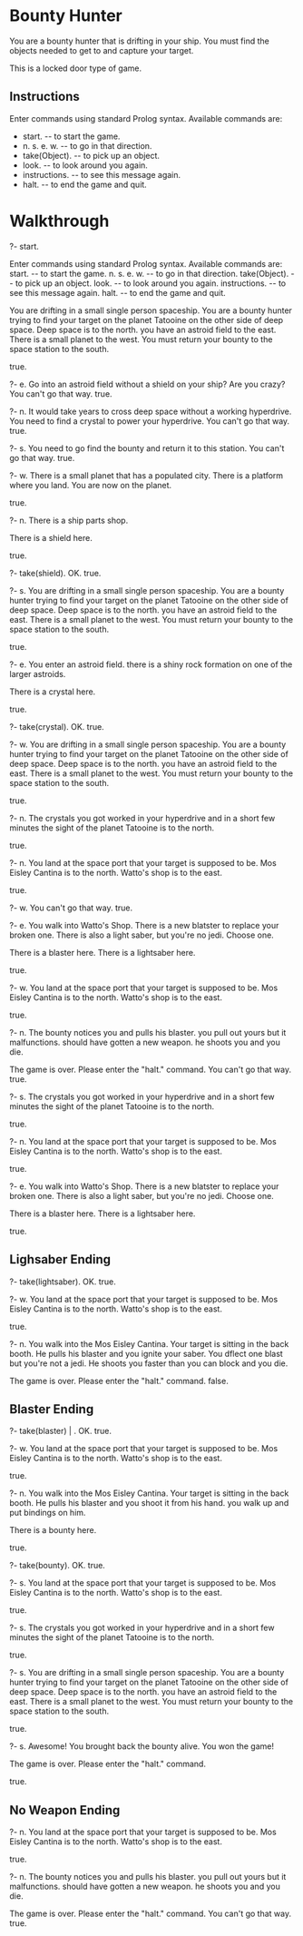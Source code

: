 # Bounty Hunter


You are a bounty hunter that is drifting in your ship. You must find the objects
needed to get to and capture your target.

This is a locked door type of game.


## Instructions
Enter commands using standard Prolog syntax.
Available commands are:
* start.             -- to start the game.
* n.  s.  e.  w.     -- to go in that direction.
* take(Object).      -- to pick up an object.
* look.              -- to look around you again.
* instructions.      -- to see this message again.
* halt.              -- to end the game and quit.


# Walkthrough
?- start.

Enter commands using standard Prolog syntax.
Available commands are:
start.             -- to start the game.
n.  s.  e.  w.     -- to go in that direction.
take(Object).      -- to pick up an object.
look.              -- to look around you again.
instructions.      -- to see this message again.
halt.              -- to end the game and quit.

You are drifting in a small single
person spaceship.  You are a bounty hunter trying
to find your target on the planet Tatooine on the other side of deep space.
Deep space is to the north. you have an astroid field to the east.
There is a small planet to the west. You must return your bounty to the
space station to the south.


true.

?- e.
Go into an astroid field without a shield on your ship?  Are you crazy?
You can't go that way.
true.

?- n.
It would take years to cross deep space without a working hyperdrive.
You need to find a crystal to power your hyperdrive.
You can't go that way.
true.

?- s.
You need to go find the bounty and return it to this station.
You can't go that way.
true.

?- w.
There is a small planet that has a populated city.
There is a platform where you land. You are now on the planet.


true.

?- n.
There is a ship parts shop.

There is a shield here.

true.

?- take(shield).
OK.
true.

?- s.
You are drifting in a small single
person spaceship.  You are a bounty hunter trying
to find your target on the planet Tatooine on the other side of deep space.
Deep space is to the north. you have an astroid field to the east.
There is a small planet to the west. You must return your bounty to the
space station to the south.


true.

?- e.
You enter an astroid field. there is a shiny rock
formation on one of the larger astroids.

There is a crystal here.

true.

?- take(crystal).
OK.
true.

?- w.
You are drifting in a small single
person spaceship.  You are a bounty hunter trying
to find your target on the planet Tatooine on the other side of deep space.
Deep space is to the north. you have an astroid field to the east.
There is a small planet to the west. You must return your bounty to the
space station to the south.


true.

?- n.
The crystals you got worked in your hyperdrive and in a short few minutes the sight of the planet Tatooine is to the north.


true.

?- n.
You land at the space port that your target is supposed to be.
Mos Eisley Cantina is to the north. Watto's shop is to the east.


true.

?- w.
You can't go that way.
true.

?- e.
You walk into Watto's Shop.
There is a new blatster to replace your broken one.
There is also a light saber, but you're no jedi.
Choose one.

There is a blaster here.
There is a lightsaber here.

true.

?- w.
You land at the space port that your target is supposed to be.
Mos Eisley Cantina is to the north. Watto's shop is to the east.


true.

?- n.
The bounty notices you and pulls his blaster.
you pull out yours but it malfunctions.
should have gotten a new weapon. he shoots you and you die.

The game is over. Please enter the "halt." command.
You can't go that way.
true.

?- s.
The crystals you got worked in your hyperdrive and in a short few minutes the sight of the planet Tatooine is to the north.


true.

?- n.
You land at the space port that your target is supposed to be.
Mos Eisley Cantina is to the north. Watto's shop is to the east.


true.

?- e.
You walk into Watto's Shop.
There is a new blatster to replace your broken one.
There is also a light saber, but you're no jedi.
Choose one.

There is a blaster here.
There is a lightsaber here.

true.

## Lighsaber Ending

?- take(lightsaber).
OK.
true.

?- w.
You land at the space port that your target is supposed to be.
Mos Eisley Cantina is to the north. Watto's shop is to the east.


true.

?- n.
You walk into the Mos Eisley Cantina.
Your target is sitting in the back booth.
He pulls his blaster and you ignite your saber.
You dflect one blast but you're not a jedi.
He shoots you faster than you can block and you die.

The game is over. Please enter the "halt." command.
false.

## Blaster Ending

?- take(blaster)
|    .
OK.
true.

?- w.
You land at the space port that your target is supposed to be.
Mos Eisley Cantina is to the north. Watto's shop is to the east.


true.

?- n.
You walk into the Mos Eisley Cantina.
Your target is sitting in the back booth.
He pulls his blaster and you shoot it from his hand.
you walk up and put bindings on him.

There is a bounty here.

true.

?- take(bounty).
OK.
true.

?- s.
You land at the space port that your target is supposed to be.
Mos Eisley Cantina is to the north. Watto's shop is to the east.


true.

?- s.
The crystals you got worked in your hyperdrive and in a short few minutes the sight of the planet Tatooine is to the north.


true.

?- s.
You are drifting in a small single
person spaceship.  You are a bounty hunter trying
to find your target on the planet Tatooine on the other side of deep space.
Deep space is to the north. you have an astroid field to the east.
There is a small planet to the west. You must return your bounty to the
space station to the south.


true.

?- s.
Awesome! You brought back the bounty alive.
You won the game!

The game is over. Please enter the "halt." command.


true.

## No Weapon Ending

?- n.
You land at the space port that your target is supposed to be.
Mos Eisley Cantina is to the north. Watto's shop is to the east.


true.

?- n.
The bounty notices you and pulls his blaster.
you pull out yours but it malfunctions.
should have gotten a new weapon. he shoots you and you die.

The game is over. Please enter the "halt." command.
You can't go that way.
true.